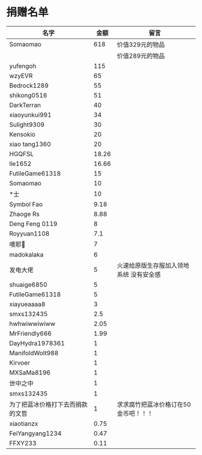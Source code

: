 # 捐赠名单  
| 名字                             | 金额  | 留言                                    |
| -------------------------------- | ----- | --------------------------------------- |
| Somaomao                         | 618   | 价值329元的物品                         |
|                                  |       | 价值289元的物品                         |
| yufengoh                         | 115   |
| wzyEVR                           | 65    |
| Bedrock1289                      | 55    |
| shikong0516                      | 51    |
| DarkTerran                       | 40    |
| xiaoyunkui991                    | 34    |
| Sulight9309                      | 30    |
| Kensokio                         | 20    |
| xiao tang1360                    | 20    |
| HGQFSL                           | 18.26 |
| lle1652                          | 16.66 |
| FutileGame61318                  | 15    |
| Somaomao                         | 10    |
| *士                              | 10    |
| Symbol Fao                       | 9.18  |
| Zhaoge Rs                        | 8.88  |
| Deng Feng 0119                   | 8     |
| Royyuan1108                      | 7.1   |
| 噢耶👻                            | 7     |
| madokalaka                       | 6     |
| 发电大佬                         | 5     | 火速给原版生存服加入领地系统 没有安全感 |
| shuaige6850                      | 5     |
| FutileGame61318                  | 5     |
| xiayueaaaa8                      | 3     |
| smxs132435                       | 2.5   |
| hwhwiwwiwiww                     | 2.05  |
| MrFriendly666                    | 1.99  |
| DayHydra1978361                  | 1     |
| ManifoldWolt988                  | 1     |
| Kirvoer                          | 1     |
| MXSaMa8196                       | 1     |
| 世中之中                         | 1     |
| smxs132435                       | 1     |
| 为了把蓝冰价格打下去而捐款的文哲 | 1     | 求求腐竹把蓝冰价格订在50金币吧！！！    |
| xiaotianzx                       | 0.75  |
| FeiYangyang1234                  | 0.47  |
| FFXY233                          | 0.11  |
